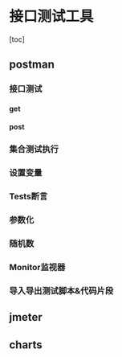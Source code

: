 # 接口测试工具

[toc]

## postman

### 接口测试

#### get



#### post



### 集合测试执行



### 设置变量



### Tests断言



### 参数化



### 随机数



### Monitor监视器



### 导入导出测试脚本&代码片段



## jmeter



## charts

